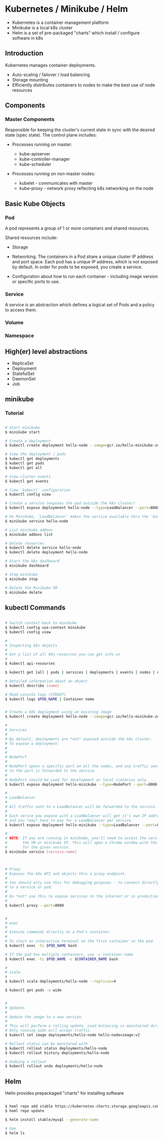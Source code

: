 # Kubernetes / Minikube / Helm

* Kubernetes is a container management platform
* Minikube is a local k8s cluster
* Helm is a set of pre-packaged "charts" which install / configure software in
  k8s

## Introduction

Kubernetes manages container deployments.

* Auto-scaling / failover / load balancing
* Storage mounting
* Efficiently distributes containers to nodes to make the best use of node
  resources

## Components

### Master Components

Responsible for keeping the cluster's current state in sync with the desired
state (spec state). The control plane includes:

* Processes running on master:
  * kube-apiserver
  * kube-controller-manager
  * kube-scheduler

* Processes running on non-master nodes:
  * kubelet - communicates with master
  * kube-proxy - network proxy reflecting k8s networking on the node

## Basic Kube Objects

### Pod

A pod represents a group of 1 or more containers and shared resources.

Shared resources include:

* Storage

* Networking. The containers in a Pod share a unique cluster IP address and port
  space. Each pod has a unique IP address, which is not exposed by default. In
  order for pods to be exposed, you create a service.

* Configuration about how to run each container - including image version or
  specific ports to use.


### Service

A service is an abstraction which defines a logical set of Pods and a policy to
access them.

### Volume

### Namespace

## High(er) level abstractions

* ReplicaSet
* Deployment
* StatefulSet
* DaemonSet
* Job

## minikube

### Tutorial

```bash

# Start minikube
$ minikube start

# Create a deployment
$ kubectl create deployment hello-node --image=gcr.io/hello-minikube-zero-install/hello-node

# View the deployment / pods
$ kubectl get deployments
$ kubectl get pods
$ kubectl get all

# View cluster events
$ kubectl get events

# Ciew `kubectl` configuration
$ kubectl config view

# Create a service (exposes the pod outside the k8s cluster)
$ kubectl expose deploymnent hello-node --type=LoadBalancer --port=8080

# On Minikube, `LoadBalancer` makes the service available thru the `minikube service` command
$ minikube service hello-node

# List minikube addons
$ minikube addons list

# Delete resources
$ kubectl delete service hello-node
$ kubectl delete deployment hello-node

# Start the k8s dashboard
$ minikube dashboard

# Stop minikube
$ minikube stop

# Delete the Minikube VM
$ minikube delete

```

## kubectl Commands

```sh

# Switch context back to minikube
$ kubectl config use-context minikube
$ kubectl config view

#
# Inspecting k8s objects
#
# Get a list of all k8s resources you can get info on
#
$ kubectl api-resources

$ kubectl get [all | pods | services | deployments | events | nodes | namespaces ...]

# Detailed information about an object
$ kubectl describe [name]

# Read console logs (STDOUT)
$ kubectl logs $POD_NAME | Container name


# Create a k8s deployment using an existing image
$ kubectl create deployment hello-node --image=gcr.io/hello-minikube-zero-install/hello-node

#
# Services
#
# By default, deployments are *not* exposed outside the k8s cluster.
# To expose a deployment:
#
#
# NodePort
#
# NodePort opens a specific port on all the nodes, and any traffic sent
# to the port is forwarded to the service.
#
# NodePort should be used for development or local scenarios only.
$ kubectl expose deployment hello-minikube --type=NodePort --port=8080

#
# LoadBalancer
#
# All traffic sent to a LoadBalancer will be forwarded to the service.
#
# Each serice you expose with a LoadBalancer will get it's own IP address
# and you *may* have to pay for a LoadBalancer per service.
$ kubectl expose deployment hello-minikube --type=LoadBalancer --port=8080

#
# NOTE: If you are running in minikube, you'll need to access the service
#       the VM or minikube IP. This will open a Chrome window with the URL
#       for the given service.
$ minikube service [service-name]



# Proxy
# Exposes the k8s API and objects thru a proxy endpoint.
#
# You should only use this for debugging purposes - to connect directly
# to a service or pod.
#
# Do *not* use this to expose services to the internet or in production!
#
$ kubectl proxy --port=8080


#
# exec
#
# Execute commands directly on a Pod's container.
#
# To start an interactive terminal on the first container in the pod
$ kubectl exec -ti $POD_NAME bash

# If the pod has multiple containers, use -c container-name
$ kubectl exec -ti $POD_NAME -c $CONTAINER_NAME bash

#
# scale
#
$ kubectl scale deployments/hello-node --replicas=4

$ kubectl get pods -o wide


#
# Updates
#
# Update the image to a new version.
#
# This will perform a rolling update. Load balancing is maintained during the release.
# Only running pods will accept traffic.
$ kubectl set image deployments/hello-node hello-node=image:v2

# Rollout status can be monitored with
$ kubectl rollout status deployments/hello-node
$ kubectl rollout history deployments/hello-node

# Undoing a rollout
$ kubectl rollout undo deployments/hello-node


```



## Helm

Helm provides prepackaged "charts" for installing software

```bash

$ heml repo add stable https://kubernetes-charts.storage.googleapis.com/
$ heml repo update

$ helm install stable/mysql --generate-name

# See
$ helm ls

```